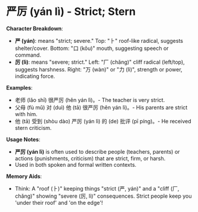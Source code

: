 # **严厉 (yán lì) - Strict; Stern**

**Character Breakdown**:  
- **严 (yán)**: means "strict; severe." Top: "⺊" roof-like radical, suggests shelter/cover. Bottom: "口 (kǒu)" mouth, suggesting speech or command.  
- **厉 (lì)**: means "severe; strict." Left: "厂 (chǎng)" cliff radical (left/top), suggests harshness. Right: "万 (wàn)" or "力 (lì)", strength or power, indicating force.

**Examples**:  
- 老师 (lǎo shī) 很严厉 (hěn yán lì)。- The teacher is very strict.  
- 父母 (fù mǔ) 对 (duì) 他 (tā) 很严厉 (hěn yán lì)。- His parents are strict with him.  
- 他 (tā) 受到 (shòu dào) 严厉 (yán lì) 的 (de) 批评 (pī píng)。- He received stern criticism.

**Usage Notes**:  
- **严厉 (yán lì)** is often used to describe people (teachers, parents) or actions (punishments, criticism) that are strict, firm, or harsh.  
- Used in both spoken and formal written contexts.

**Memory Aids**:  
- Think: A "roof (⺊)" keeping things "strict (严, yán)" and a "cliff (厂, chǎng)" showing "severe (厉, lì)" consequences. Strict people keep you 'under their roof' and 'on the edge'!